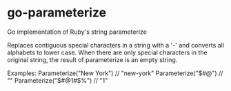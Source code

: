 # go-parameterize
Go implementation of Ruby's string parameterize

Replaces contiguous special characters in a string with a '-' and converts all alphabets to lower case. When there are only special characters in the original string, the result of parameterize is an empty string.

Examples:
Parameterize("New York") // "new-york"
Parameterize("$#@") // ""
Parameterize("$#@1#$%") // "1"


